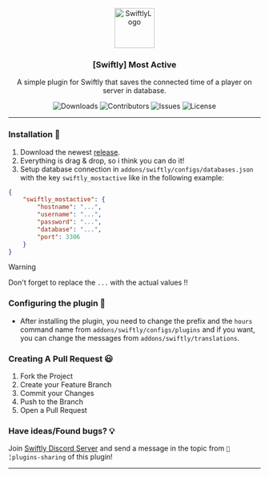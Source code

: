 <p align="center">
  <a href="https://github.com/swiftly-solution/swiftly_mostactive">
    <img src="https://cdn.swiftlycs2.net/swiftly-logo.png" alt="SwiftlyLogo" width="80" height="80">
  </a>

  <h3 align="center">[Swiftly] Most Active</h3>

  <p align="center">
    A simple plugin for Swiftly that saves the connected time of a player on server in database.
    <br/>
  </p>
</p>

<p align="center">
  <img src="https://img.shields.io/github/downloads/swiftly-solution/swiftly_mostactive/total" alt="Downloads"> 
  <img src="https://img.shields.io/github/contributors/swiftly-solution/swiftly_mostactive?color=dark-green" alt="Contributors">
  <img src="https://img.shields.io/github/issues/swiftly-solution/swiftly_mostactive" alt="Issues">
  <img src="https://img.shields.io/github/license/swiftly-solution/swiftly_mostactive" alt="License">
</p>

---

### Installation 👀

1. Download the newest [release](https://github.com/swiftly-solution/swiftly_mostactive/releases).
2. Everything is drag & drop, so i think you can do it!
3. Setup database connection in `addons/swiftly/configs/databases.json` with the key `swiftly_mostactive` like in the following example:
```json
{
    "swiftly_mostactive": {
        "hostname": "...",
        "username": "...",
        "password": "...",
        "database": "...",
        "port": 3306
    }
}
```
> [!WARNING]
> Don't forget to replace the `...` with the actual values !!

### Configuring the plugin 🧐

* After installing the plugin, you need to change the prefix and the `hours` command name from `addons/swiftly/configs/plugins` and if you want, you can change the messages from `addons/swiftly/translations`.

### Creating A Pull Request 😃

1. Fork the Project
2. Create your Feature Branch
3. Commit your Changes
4. Push to the Branch
5. Open a Pull Request

### Have ideas/Found bugs? 💡
Join [Swiftly Discord Server](https://swiftlycs2.net/discord) and send a message in the topic from `📕╎plugins-sharing` of this plugin!

---
